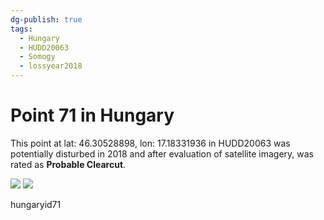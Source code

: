 ```yaml
---
dg-publish: true
tags:
  - Hungary
  - HUDD20063
  - Somogy
  - lossyear2018
---
```


# Point 71 in Hungary

This point at lat: 46.30528898, lon: 17.18331936 in HUDD20063 was potentially disturbed in 2018 and after evaluation of satellite imagery, was rated as **Probable Clearcut**.

<div class='juxtapose' data-showcredits='false'>
<img src='https://baserow-backend-production20240528124524339000000001.s3.amazonaws.com/user_files/GLnagOh0WNuy0ghmguBZmUSXgfaAHImQ_d35ffbdcca2a13f9378d7cceaa8602464ffcbae5c30a57b29405d686110639d7.png' data-label='October 2012' />
<img src='https://baserow-backend-production20240528124524339000000001.s3.amazonaws.com/user_files/APGuc63SBCGrDohfATOcxcKa6C7GBcEs_c51fa6d036eff1de1fa80323b3ef2147b40d2384e7df85cb004ef94ff814d709.png' data-label='July 2020' />
</div>

hungaryid71